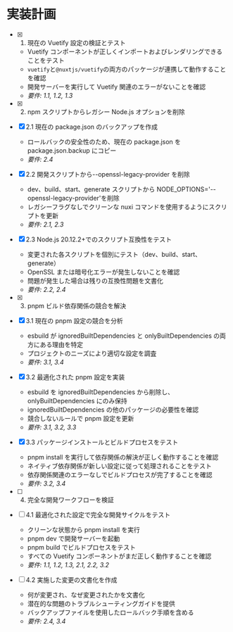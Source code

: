 # 実装計画

- [x] 1. 現在の Vuetify 設定の検証とテスト

  - Vuetify コンポーネントが正しくインポートおよびレンダリングできることをテスト
  - `vuetify`と`@nuxtjs/vuetify`の両方のパッケージが連携して動作することを確認
  - 開発サーバーを実行して Vuetify 関連のエラーがないことを確認
  - _要件: 1.1, 1.2, 1.3_

- [x] 2. npm スクリプトからレガシー Node.js オプションを削除
- [x] 2.1 現在の package.json のバックアップを作成

  - ロールバックの安全性のため、現在の package.json を package.json.backup にコピー
  - _要件: 2.4_

- [x] 2.2 開発スクリプトから--openssl-legacy-provider を削除

  - dev、build、start、generate スクリプトから NODE_OPTIONS='--openssl-legacy-provider'を削除
  - レガシーフラグなしでクリーンな nuxi コマンドを使用するようにスクリプトを更新
  - _要件: 2.1, 2.3_

- [x] 2.3 Node.js 20.12.2+でのスクリプト互換性をテスト

  - 変更された各スクリプトを個別にテスト（dev、build、start、generate）
  - OpenSSL または暗号化エラーが発生しないことを確認
  - 問題が発生した場合は残りの互換性問題を文書化
  - _要件: 2.2, 2.4_

- [x] 3. pnpm ビルド依存関係の競合を解決
- [x] 3.1 現在の pnpm 設定の競合を分析

  - esbuild が ignoredBuiltDependencies と onlyBuiltDependencies の両方にある理由を特定
  - プロジェクトのニーズにより適切な設定を調査
  - _要件: 3.1, 3.4_

- [x] 3.2 最適化された pnpm 設定を実装

  - esbuild を ignoredBuiltDependencies から削除し、onlyBuiltDependencies にのみ保持
  - ignoredBuiltDependencies の他のパッケージの必要性を確認
  - 競合しないルールで pnpm 設定を更新
  - _要件: 3.1, 3.2, 3.3_

- [x] 3.3 パッケージインストールとビルドプロセスをテスト

  - pnpm install を実行して依存関係の解決が正しく動作することを確認
  - ネイティブ依存関係が新しい設定に従って処理されることをテスト
  - 依存関係関連のエラーなしでビルドプロセスが完了することを確認
  - _要件: 3.2, 3.4_

- [ ] 4. 完全な開発ワークフローを検証
- [ ] 4.1 最適化された設定で完全な開発サイクルをテスト

  - クリーンな状態から pnpm install を実行
  - pnpm dev で開発サーバーを起動
  - pnpm build でビルドプロセスをテスト
  - すべての Vuetify コンポーネントがまだ正しく動作することを確認
  - _要件: 1.1, 1.2, 1.3, 2.1, 2.2, 3.2_

- [ ] 4.2 実施した変更の文書化を作成
  - 何が変更され、なぜ変更されたかを文書化
  - 潜在的な問題のトラブルシューティングガイドを提供
  - バックアップファイルを使用したロールバック手順を含める
  - _要件: 2.4, 3.4_
